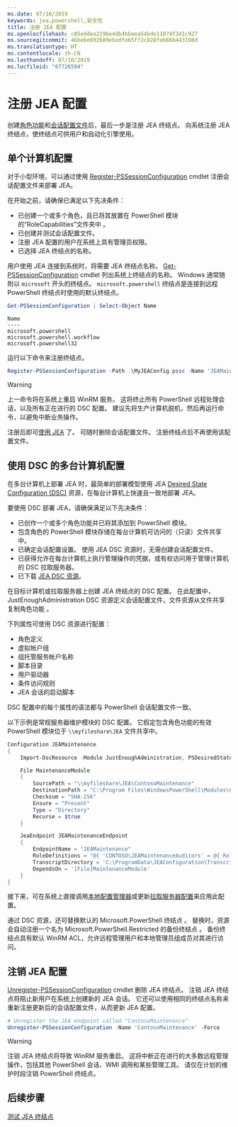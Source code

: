 ```yaml
---
ms.date: 07/10/2019
keywords: jea,powershell,安全性
title: 注册 JEA 配置
ms.openlocfilehash: c85eddea2196e4db4bbeea54bde11074f3d1c927
ms.sourcegitcommit: 46bebe692689ebedfe65ff2c828fe666b443198d
ms.translationtype: HT
ms.contentlocale: zh-CN
ms.lasthandoff: 07/10/2019
ms.locfileid: "67726594"
---
```

# <a name="registering-jea-configurations"></a>注册 JEA 配置

创建[角色功能](role-capabilities.md)和[会话配置文件](session-configurations.md)后，最后一步是注册 JEA 终结点。 向系统注册 JEA 终结点，使终结点可供用户和自动化引擎使用。

## <a name="single-machine-configuration"></a>单个计算机配置

对于小型环境，可以通过使用 [Register-PSSessionConfiguration](/powershell/module/microsoft.powershell.core/register-pssessionconfiguration) cmdlet 注册会话配置文件来部署 JEA。

在开始之前，请确保已满足以下先决条件：

- 已创建一个或多个角色，且已将其放置在 PowerShell 模块的“RoleCapabilities”文件夹中  。
- 已创建并测试会话配置文件。
- 注册 JEA 配置的用户在系统上具有管理员权限。
- 已选择 JEA 终结点的名称。

用户使用 JEA 连接到系统时，将需要 JEA 终结点名称。 [Get-PSSessionConfiguration](/powershell/module/microsoft.powershell.core/get-pssessionconfiguration) cmdlet 列出系统上终结点的名称。 Windows 通常随附以 `microsoft` 开头的终结点。 `microsoft.powershell` 终结点是连接到远程 PowerShell 终结点时使用的默认终结点。

```powershell
Get-PSSessionConfiguration | Select-Object Name
```

```Output
Name
----
microsoft.powershell
microsoft.powershell.workflow
microsoft.powershell32
```

运行以下命令来注册终结点。

```powershell
Register-PSSessionConfiguration -Path .\MyJEAConfig.pssc -Name 'JEAMaintenance' -Force
```

> [!WARNING]
> 上一命令将在系统上重启 WinRM 服务。 这将终止所有 PowerShell 远程处理会话，以及所有正在进行的 DSC 配置。 建议先将生产计算机脱机，然后再运行命令，以避免中断业务操作。

注册后即可[使用 JEA](using-jea.md) 了。 可随时删除会话配置文件。 注册终结点后不再使用该配置文件。

## <a name="multi-machine-configuration-with-dsc"></a>使用 DSC 的多台计算机配置

在多台计算机上部署 JEA 时，最简单的部署模型使用 JEA [Desired State Configuration (DSC)](/powershell/dsc/overview) 资源，在每台计算机上快速且一致地部署 JEA。

要使用 DSC 部署 JEA，请确保满足以下先决条件：

- 已创作一个或多个角色功能并已将其添加到 PowerShell 模块。
- 包含角色的 PowerShell 模块存储在每台计算机可访问的（只读）文件共享中。
- 已确定会话配置设置。 使用 JEA DSC 资源时，无需创建会话配置文件。
- 已获得允许在每台计算机上执行管理操作的凭据，或有权访问用于管理计算机的 DSC 拉取服务器。
- 已下载 [JEA DSC 资源](https://github.com/PowerShell/JEA/tree/master/DSC%20Resource)。

在目标计算机或拉取服务器上创建 JEA 终结点的 DSC 配置。 在此配置中，JustEnoughAdministration DSC 资源定义会话配置文件，文件资源从文件共享复制角色功能   。

下列属性可使用 DSC 资源进行配置：

- 角色定义
- 虚拟帐户组
- 组托管服务帐户名称
- 脚本目录
- 用户驱动器
- 条件访问规则
- JEA 会话的启动脚本

DSC 配置中的每个属性的语法都与 PowerShell 会话配置文件一致。

以下示例是常规服务器维护模块的 DSC 配置。 它假定包含角色功能的有效 PowerShell 模块位于 `\\myfileshare\JEA` 文件共享中。

```powershell
Configuration JEAMaintenance
{
    Import-DscResource -Module JustEnoughAdministration, PSDesiredStateConfiguration

    File MaintenanceModule
    {
        SourcePath = "\\myfileshare\JEA\ContosoMaintenance"
        DestinationPath = "C:\Program Files\WindowsPowerShell\Modules\ContosoMaintenance"
        Checksum = "SHA-256"
        Ensure = "Present"
        Type = "Directory"
        Recurse = $true
    }

    JeaEndpoint JEAMaintenanceEndpoint
    {
        EndpointName = "JEAMaintenance"
        RoleDefinitions = "@{ 'CONTOSO\JEAMaintenanceAuditors' = @{ RoleCapabilities = 'GeneralServerMaintenance-Audit' }; 'CONTOSO\JEAMaintenanceAdmins' = @{ RoleCapabilities = 'GeneralServerMaintenance-Audit', 'GeneralServerMaintenance-Admin' } }"
        TranscriptDirectory = 'C:\ProgramData\JEAConfiguration\Transcripts'
        DependsOn = '[File]MaintenanceModule'
    }
}
```

接下来，可在系统上直接调用[本地配置管理器](/powershell/dsc/managing-nodes/metaConfig)或更新[拉取服务器配置](/powershell/dsc/pull-server/pullServer)来应用此配置。

通过 DSC 资源，还可替换默认的 Microsoft.PowerShell 终结点  。 替换时，资源会自动注册一个名为 Microsoft.PowerShell.Restricted 的备份终结点  。 备份终结点具有默认 WinRM ACL，允许远程管理用户和本地管理员组成员对其进行访问。

## <a name="unregistering-jea-configurations"></a>注销 JEA 配置

[Unregister-PSSessionConfiguration](/powershell/module/microsoft.powershell.core/Unregister-PSSessionConfiguration) cmdlet 删除 JEA 终结点。 注销 JEA 终结点将阻止新用户在系统上创建新的 JEA 会话。 它还可以使用相同的终结点名称来重新注册更新后的会话配置文件，从而更新 JEA 配置。

```powershell
# Unregister the JEA endpoint called "ContosoMaintenance"
Unregister-PSSessionConfiguration -Name 'ContosoMaintenance' -Force
```

> [!WARNING]
> 注销 JEA 终结点将导致 WinRM 服务重启。 这将中断正在进行的大多数远程管理操作，包括其他 PowerShell 会话、WMI 调用和某些管理工具。 请仅在计划的维护时段注销 PowerShell 终结点。

## <a name="next-steps"></a>后续步骤

[测试 JEA 终结点](using-jea.md)
